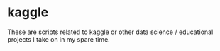 # kaggle

These are scripts related to kaggle or other data science /
educational projects I take on in my spare time.
